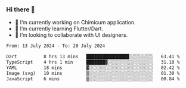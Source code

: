### Hi there 👋

<!--
**devcat37/devcat37** is a ✨ _special_ ✨ repository because its `README.md` (this file) appears on your GitHub profile.-->


- 🔭 I’m currently working on Chimicum application.
- 🌱 I’m currently learning Flutter/Dart.
- 👯 I’m looking to collaborate with UI designers.
<!-- - 🤔 I’m looking for help with ... -->

<!--START_SECTION:waka-->

```txt
From: 13 July 2024 - To: 20 July 2024

Dart          8 hrs 13 mins   ████████████████░░░░░░░░░   63.41 %
TypeScript    4 hrs 1 min     ███████▓░░░░░░░░░░░░░░░░░   31.10 %
YAML          18 mins         ▓░░░░░░░░░░░░░░░░░░░░░░░░   02.42 %
Image (svg)   10 mins         ▒░░░░░░░░░░░░░░░░░░░░░░░░   01.30 %
JavaScript    6 mins          ▒░░░░░░░░░░░░░░░░░░░░░░░░   00.84 %
```

<!--END_SECTION:waka-->
